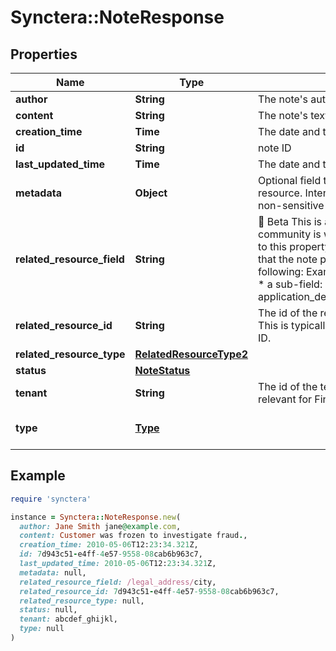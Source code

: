 # Synctera::NoteResponse

## Properties

| Name | Type | Description | Notes |
| ---- | ---- | ----------- | ----- |
| **author** | **String** | The note&#39;s author. |  |
| **content** | **String** | The note&#39;s text content. |  |
| **creation_time** | **Time** | The date and time the note was created. | [readonly] |
| **id** | **String** | note ID | [readonly] |
| **last_updated_time** | **Time** | The date and time the note was last updated. | [readonly] |
| **metadata** | **Object** | Optional field to store additional information about the resource. Intended to be used by the integrator to store non-sensitive data.  | [optional] |
| **related_resource_field** | **String** | 🚧 Beta This is a Beta property. Feedback from the community is welcome. We may make breaking changes to this property. Path to the field in the related resource that the note pertains to. This uses a dot notation like the following: Examples: * a field in the resource: first_name * a sub-field: legal_address.city * nested arrays: application_details.sections[1].pages[2].items[0].answer  | [optional] |
| **related_resource_id** | **String** | The id of the resource that is associated with the note. This is typically a UUID. For TENANT it is a string tenant ID.  |  |
| **related_resource_type** | [**RelatedResourceType2**](RelatedResourceType2.md) |  |  |
| **status** | [**NoteStatus**](NoteStatus.md) |  | [optional] |
| **tenant** | **String** | The id of the tenant containing the resource. This is relevant for Fintechs that have multiple workspaces.  |  |
| **type** | [**Type**](Type.md) |  | [optional][default to &#39;NOTE&#39;] |

## Example

```ruby
require 'synctera'

instance = Synctera::NoteResponse.new(
  author: Jane Smith jane@example.com,
  content: Customer was frozen to investigate fraud.,
  creation_time: 2010-05-06T12:23:34.321Z,
  id: 7d943c51-e4ff-4e57-9558-08cab6b963c7,
  last_updated_time: 2010-05-06T12:23:34.321Z,
  metadata: null,
  related_resource_field: /legal_address/city,
  related_resource_id: 7d943c51-e4ff-4e57-9558-08cab6b963c7,
  related_resource_type: null,
  status: null,
  tenant: abcdef_ghijkl,
  type: null
)
```

